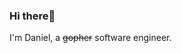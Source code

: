 ### Hi there👋

I'm Daniel, a <strike>gopher</strike> software engineer.

<!-- I am passionate about good design and software. -->
<br/>
<!-- I ❤️ open source. I sometimes play football⚽. -->

<!-- [![daniel's wakatime stats](https://github-readme-stats.vercel.app/api/wakatime?username=incrediblejagur&langs_count=5)](https://wakatime.com/@incrediblejagur) -->

